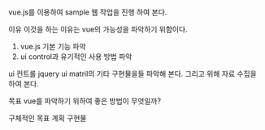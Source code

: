 ##
vue.js를 이용하여 sample 웹 작업을 진행 하여 본다.

이유
이것을 하는 이유는 vue의 가능성을 파악하기 위함이다.

1. vue.js 기본 기능 파악
2. ui control과 유기적인 사용 방법 파악


ui 컨트롤
jquery ui
matril의 기타 구현물을들 파악해 본다.
그리고 위해 자료 수집을 하여 본다.


목표
vue를 파악하기 위하여 좋은 방법이 무엇일까?

구체적인 목표
계획
구현물
